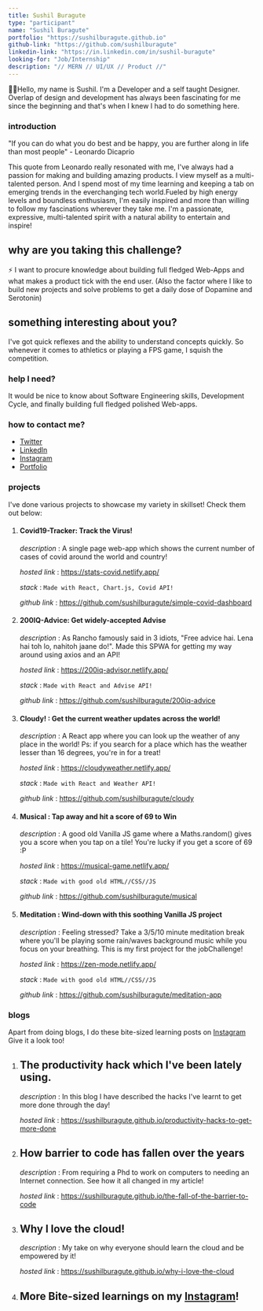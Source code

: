 ```yaml
---
title: Sushil Buragute
type: "participant"
name: "Sushil Buragute"
portfolio: "https://sushilburagute.github.io"
github-link: "https://github.com/sushilburagute"
linkedin-link: "https://in.linkedin.com/in/sushil-buragute"
looking-for: "Job/Internship"
description: "// MERN // UI/UX // Product //"
---
```


👨‍💻Hello, my name is Sushil.
I'm a Developer and a self taught Designer. Overlap of design and development has always been fascinating for me since the beginning and that's when I knew I had to do something here.

### introduction

"If you can do what you do best and be happy, you are further along in life than most people" - Leonardo Dicaprio

This quote from Leonardo really resonated with me, I've always had a passion for making and building amazing products. I view myself as a multi-talented person. And I spend most of my time learning and keeping a tab on emerging trends in the everchanging tech world.Fueled by high energy levels and boundless enthusiasm, I'm easily inspired and more than willing to follow my fascinations wherever they take me. I'm a passionate, expressive, multi-talented spirit with a natural ability to entertain and inspire!

## why are you taking this challenge?

⚡ I want to procure knowledge about building full fledged Web-Apps and what makes a product tick with the end user.
(Also the factor where I like to build new projects and solve problems to get a daily dose of Dopamine and Serotonin)

## something interesting about you?

I've got quick reflexes and the ability to understand concepts quickly. So whenever it comes to athletics or playing a FPS game, I squish the competition.

### help I need?

It would be nice to know about Software Engineering skills, Development Cycle, and finally building full fledged polished Web-apps.

### how to contact me?

- [Twitter](https://twitter.com/codetastic1)
- [LinkedIn](https://in.linkedin.com/in/sushil-buragute)
- [Instagram](https://instagram.com/sushil.buragute)
- [Portfolio](https://sushilburagute.github.io/)

### projects

I've done various projects to showcase my variety in skillset! Check them out below:

1. #### Covid19-Tracker: Track the Virus!

   _description_ : A single page web-app which shows the current number of cases of covid around the world and country!

   _hosted link_ : https://stats-covid.netlify.app/

   _stack_ : `Made with React, Chart.js, Covid API!`

   _github link_ : https://github.com/sushilburagute/simple-covid-dashboard

2. #### 200IQ-Advice: Get widely-accepted Advise

   _description_ : As Rancho famously said in 3 idiots, "Free advice hai. Lena hai toh lo, nahitoh jaane do!". Made this SPWA for getting my way around using axios and an API!

   _hosted link_ : https://200iq-advisor.netlify.app/

   _stack_ : `Made with React and Advise API!`

   _github link_ : https://github.com/sushilburagute/200iq-advice

3. #### Cloudy! : Get the current weather updates across the world!

   _description_ : A React app where you can look up the weather of any place in the world! Ps: if you search for a place which has the weather lesser than 16 degrees, you're in for a treat!

   _hosted link_ : https://cloudyweather.netlify.app/

   _stack_ : `Made with React and Weather API!`

   _github link_ : https://github.com/sushilburagute/cloudy

4. #### Musical : Tap away and hit a score of 69 to Win

   _description_ : A good old Vanilla JS game where a Maths.random() gives you a score when you tap on a tile! You're lucky if you get a score of 69 :P

   _hosted link_ : https://musical-game.netlify.app/

   _stack_ : `Made with good old HTML//CSS//JS`

   _github link_ : https://github.com/sushilburagute/musical

5. #### Meditation : Wind-down with this soothing Vanilla JS project

   _description_ : Feeling stressed? Take a 3/5/10 minute meditation break where you'll be playing some rain/waves background music while you focus on your breathing. This is my first project for the jobChallenge!

   _hosted link_ : https://zen-mode.netlify.app/

   _stack_ : `Made with good old HTML//CSS//JS`

   _github link_ : https://github.com/sushilburagute/meditation-app

### blogs

Apart from doing blogs, I do these bite-sized learning posts on [Instagram](https://instagram.com/sushil.buragute) Give it a look too!

1. ## The productivity hack which I've been lately using.

   _description_ : In this blog I have described the hacks I've learnt to get more done through the day!

   _hosted link_ : https://sushilburagute.github.io/productivity-hacks-to-get-more-done

2. ## How barrier to code has fallen over the years

   _description_ : From requiring a Phd to work on computers to needing an Internet connection. See how it all changed in my article!

   _hosted link_ : https://sushilburagute.github.io/the-fall-of-the-barrier-to-code

3. ## Why I love the cloud!

   _description_ : My take on why everyone should learn the cloud and be empowered by it!

   _hosted link_ : https://sushilburagute.github.io/why-i-love-the-cloud

4. ## More Bite-sized learnings on my [Instagram](https://instagram.com/sushil.buragute)!
